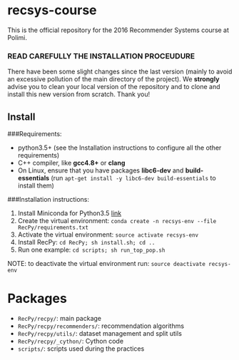 # recsys-course
This is the official repository for the 2016 Recommender Systems course at Polimi.

### READ CAREFULLY THE INSTALLATION PROCEUDURE
There have been some slight changes since the last version (mainly to avoid an excessive pollution of the main directory of the project).
We **strongly** advise you to clean your local version of the repository and to clone and install this new version
from scratch. Thank you!


## Install

###Requirements:
- python3.5+ (see the Installation instructions to configure all the other requirements)
- C++ compiler, like **gcc4.8+** or **clang**
- On Linux, ensure that you have packages **libc6-dev** and **build-essentials** 
(run `apt-get install -y libc6-dev build-essentials` to install them)

###Installation instructions:
1. Install Miniconda for Python3.5 [link](http://conda.pydata.org/miniconda.html)
2. Create the virtual environment: `conda create -n recsys-env --file RecPy/requirements.txt`
3. Activate the virtual environment: `source activate recsys-env`
4. Install RecPy: `cd RecPy; sh install.sh; cd ..`
5. Run one example: `cd scripts; sh run_top_pop.sh`

NOTE: to deactivate the virtual environment run: `source deactivate recsys-env`

# Packages
- `RecPy/recpy/`: main package
- `RecPy/recpy/recommenders/`: recommendation algorithms
- `RecPy/recpy/utils/`: dataset management and split utils
- `RecPy/recpy/_cython/`: Cython code
- `scripts/`: scripts used during the practices


